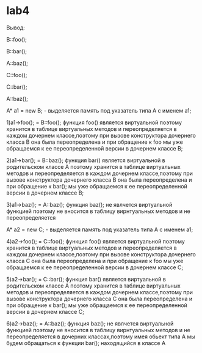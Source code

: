 # lab4 

Вывод:

B::foo();

B::bar();

A::baz();

C::foo();

C::bar();

A::baz();

A* a1 = new B; - выделяется память под указатель типа A c именем a1;

1)a1->foo(); = B::foo(); функция foo() является виртуальной поэтому хранится в таблице виртуальных методов и переопределяется в каждом дочернем классе,поэтому при вызове конструктора дочернего класса B она была переопределена и при обращение к foo мы уже обращаемся к ее переопределенной версии в дочернем классе B;

2)a1->bar(); = B::baz(); функция bar() является виртуальной в родительском классе A поэтому хранится в таблице виртуальных методов и переопределяется в каждом дочернем классе,поэтому при вызове конструктора дочернего класса B она была переопределена и при обращение к bar(); мы уже обращаемся к ее переопределенной версии в дочернем классе B;

3)a1->baz(); = A::baz(); функция baz(); не явлчется виртуальной функцией поэтому не вносится в таблицу вирнтуальных методов и не переопределяется 

A* a2 = new C; - выделяется память под указатель типа A c именем a1;

4)a2->foo(); = C::foo(); функция foo() является виртуальной поэтому хранится в таблице виртуальных методов и переопределяется в каждом дочернем классе,поэтому при вызове конструктора дочернего класса C она была переопределена и при обращение к foo мы уже обращаемся к ее переопределенной версии в дочернем классе C;

5)a2->bar(); = C::bar(); функция bar() является виртуальной в родительском классе A поэтому хранится в таблице виртуальных методов и переопределяется в каждом дочернем классе,поэтому при вызове конструктора дочернего класса C она была переопределена и при обращение к bar(); мы уже обращаемся к ее переопределенной версии в дочернем классе C;

6)a2->baz(); = A::baz(); функция baz(); не явлчется виртуальной функцией поэтому не вносится в таблицу вирнтуальных методов и не переопределяется в дочерних классах,поэтому имея обьект типа A мы будем обращаться к функции bar(); находящийся в классе A 
 



